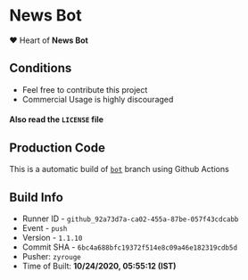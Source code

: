 # News Bot

❤️ Heart of **News Bot**

## Conditions

-   Feel free to contribute this project
-   Commercial Usage is highly discouraged

#### Also read the `LICENSE` file


## Production Code
This is a automatic build of [`bot`](https://github.com/zyrouge/news-discord/tree/bot) branch using Github Actions
## Build Info
* Runner ID - `github_92a73d7a-ca02-455a-87be-057f43cdcabb`
* Event - `push`
* Version - `1.1.10`
* Commit SHA - `6bc4a688bfc19372f514e8c09a46e182319cdb5d`
* Pusher: `zyrouge`
* Time of Built: **10/24/2020, 05:55:12 (IST)**